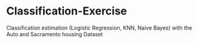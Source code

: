 # Classification-Exercise
Classification estimation (Logistic Regression, KNN, Naive Bayes) with the Auto and Sacramento housing Dataset
